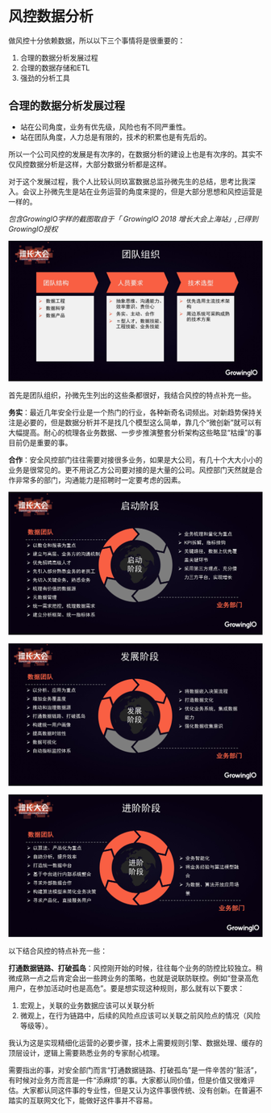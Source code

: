# 风控数据分析

做风控十分依赖数据，所以以下三个事情将是很重要的：
1. 合理的数据分析发展过程
2. 合理的数据存储和ETL
3. 强劲的分析工具

## 合理的数据分析发展过程

* 站在公司角度，业务有优先级，风险也有不同严重性。
* 站在团队角度，人力总是有限的，技术的积累也是有先后的。

所以一个公司风控的发展是有次序的，在数据分析的建设上也是有次序的。其实不仅风控数据分析是这样，大部分数据分析都是这样。

对于这个发展过程，我个人比较认同玖富数据总监孙微先生的总结，思考比我深入。会议上孙微先生是站在业务运营的角度来提的，但是大部分思想和风控运营是一样的。

_包含GrowingIO字样的截图取自于「 GrowingIO 2018 增长大会上海站」,已得到GrowingIO授权_

![团队组织](images/growingio-team-org.jpg)

首先是团队组织，孙微先生列出的这些条都很好，我结合风控的特点补充一些。

**务实**：最近几年安全行业是一个热门的行业，各种新奇名词频出。对新趋势保持关注是必要的，但是数据分析并不是找几个模型这么简单，靠几个“微创新”就可以有大幅提高。耐心的梳理各业务数据、一步步推演整套分析架构这些略显“枯燥”的事目前仍是重要的事。

**合作**：安全风控部门往往需要对接很多业务，如果是大公司，有几十个大大小小的业务是很常见的。更不用说乙方公司要对接的是大量的公司。风控部门天然就是合作非常多的部门，沟通能力是招聘时一定要考虑的因素。

![团队建设阶段1](images/growingio-team-stage1.jpg)

![团队建设阶段2](images/growingio-team-stage2.jpg)

![团队建设阶段3](images/growingio-team-stage3.jpg)

以下结合风控的特点补充一些：

**打通数据链路、打破孤岛**：风控刚开始的时候，往往每个业务的防控比较独立。稍微成熟一点之后肯定会出一些跨业务的策略，也就是说联防联控。例如“登录高危用户，在参加活动时也是高危”。要是想实现这种规则，那么就有以下要求：

1. 宏观上，关联的业务数据应该可以关联分析
2. 微观上，在行为链路中，后续的风险点应该可以关联之前风险点的情况（风险等级等）。

我认为这是实现精细化运营的必要步骤，技术上需要规则引擎、数据处理、缓存的顶层设计，逻辑上需要熟悉业务的专家耐心梳理。

需要指出的事，对安全部门而言“打通数据链路、打破孤岛”是一件辛苦的“脏活”，有时候对业务方而言是一件“添麻烦”的事。大家都认同价值，但是价值又很难评估。大家都认同这件事的专业性，但是又认为这件事很传统、没有创新。在普遍不踏实的互联网文化下，能做好这件事并不容易。
